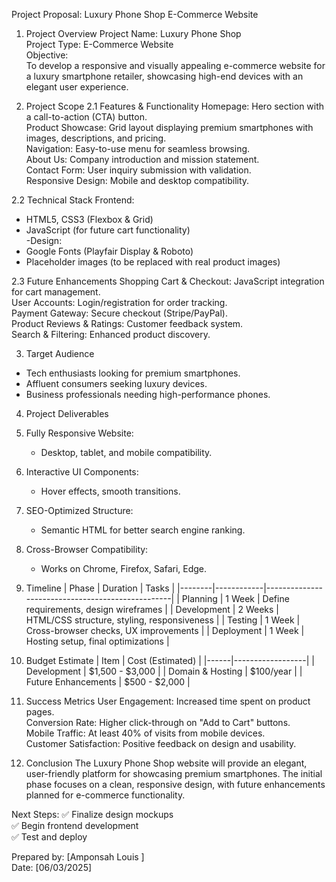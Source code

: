 Project Proposal: Luxury Phone Shop E-Commerce Website

1. Project Overview
Project Name: Luxury Phone Shop  
Project Type: E-Commerce Website  
Objective:  
To develop a responsive and visually appealing e-commerce website for a luxury smartphone retailer, showcasing high-end devices with an elegant user experience.  

2. Project Scope
2.1 Features & Functionality
Homepage: Hero section with a call-to-action (CTA) button.  
Product Showcase: Grid layout displaying premium smartphones with images, descriptions, and pricing.  
Navigation: Easy-to-use menu for seamless browsing.  
About Us: Company introduction and mission statement.  
Contact Form: User inquiry submission with validation.  
Responsive Design: Mobile and desktop compatibility.  

2.2 Technical Stack
Frontend: 
  - HTML5, CSS3 (Flexbox & Grid)  
  - JavaScript (for future cart functionality)  
   -Design: 
  - Google Fonts (Playfair Display & Roboto)  
  - Placeholder images (to be replaced with real product images)  

2.3 Future Enhancements
Shopping Cart & Checkout: JavaScript integration for cart management.  
User Accounts: Login/registration for order tracking.  
Payment Gateway: Secure checkout (Stripe/PayPal).  
Product Reviews & Ratings: Customer feedback system.  
Search & Filtering: Enhanced product discovery.  

3. Target Audience
- Tech enthusiasts looking for premium smartphones.  
- Affluent consumers seeking luxury devices.  
- Business professionals needing high-performance phones.  

4. Project Deliverables
1. Fully Responsive Website: 
   - Desktop, tablet, and mobile compatibility.  
2. Interactive UI Components:  
   - Hover effects, smooth transitions.  
3. SEO-Optimized Structure:  
   - Semantic HTML for better search engine ranking.  
4. Cross-Browser Compatibility: 
   - Works on Chrome, Firefox, Safari, Edge.  

5. Timeline
| Phase | Duration | Tasks |
|--------|------------|--------------------------------------------------|
| Planning | 1 Week | Define requirements, design wireframes |
| Development | 2 Weeks | HTML/CSS structure, styling, responsiveness |
| Testing | 1 Week | Cross-browser checks, UX improvements |
| Deployment | 1 Week | Hosting setup, final optimizations |

6. Budget Estimate
| Item | Cost (Estimated) |
|------|------------------|
| Development | $1,500 - $3,000 |
| Domain & Hosting | $100/year |
| Future Enhancements | $500 - $2,000 |

7. Success Metrics
User Engagement: Increased time spent on product pages.  
Conversion Rate: Higher click-through on "Add to Cart" buttons.  
Mobile Traffic: At least 40% of visits from mobile devices.  
Customer Satisfaction: Positive feedback on design and usability.  

8. Conclusion
The Luxury Phone Shop website will provide an elegant, user-friendly platform for showcasing premium smartphones. The initial phase focuses on a clean, responsive design, with future enhancements planned for e-commerce functionality.  

Next Steps: 
✅ Finalize design mockups  
✅ Begin frontend development  
✅ Test and deploy  

Prepared by: [Amponsah Louis ]  
Date: [06/03/2025]  

